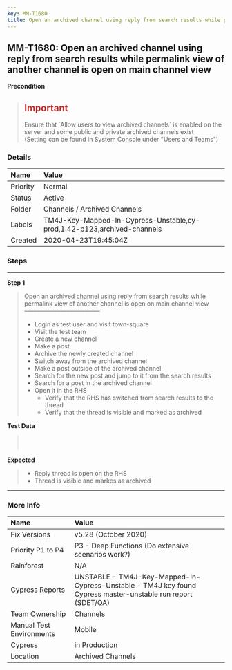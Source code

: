```yaml
---
key: MM-T1680
title: Open an archived channel using reply from search results while permalink view of another channel is open on main channel view
---
```


## MM-T1680: Open an archived channel using reply from search results while permalink view of another channel is open on main channel view

**Precondition**

> <article><h1><span style="color: rgb(184, 49, 47);">Important</span></h1>Ensure that `Allow users to view archived channels` is enabled on the server and some public and private archived channels exist<br>(Setting can be found in System Console under "Users and Teams")</article>

### Details

| Name     | Value                                                                   |
| :------- | :---------------------------------------------------------------------- |
| Priority | Normal                                                                  |
| Status   | Active                                                                  |
| Folder   | Channels / Archived Channels                                            |
| Labels   | TM4J-Key-Mapped-In-Cypress-Unstable,cy-prod,1.42-p123,archived-channels |
| Created  | 2020-04-23T19:45:04Z                                                    |

### Steps

<hr/>

**Step 1**

> <article>Open an archived channel using reply from search results while permalink view of another channel is open on main channel view<br>–––––––––––––––––––––––––<ul><li>Login as test user and visit town-square</li><li>Visit the test team</li><li>Create a new channel</li><li>Make a post</li><li>Archive the newly created channel</li><li>Switch away from the archived channel</li><li>Make a post outside of the archived channel</li><li>Search for the new post and jump to it from the search results</li><li>Search for a post in the archived channel</li><li>Open it in the RHS<ul><li>Verify that the RHS has switched from search results to the thread</li><li>Verify that the thread is visible and marked as archived</li></ul></li></ul></article>

**Test Data**

> <article><br><br></article>

**Expected**

> <article><ul><li>Reply thread is open on the RHS</li><li>Thread is visible and markes as archived</li></ul></article>

<hr/>

### More Info

| Name                     | Value                                                                                                        |
| :----------------------- | :----------------------------------------------------------------------------------------------------------- |
| Fix Versions             | v5.28 (October 2020)                                                                                         |
| Priority P1 to P4        | P3 - Deep Functions (Do extensive scenarios work?)                                                           |
| Rainforest               | N/A                                                                                                          |
| Cypress Reports          | UNSTABLE - TM4J-Key-Mapped-In-Cypress-Unstable - TM4J key found Cypress master-unstable run report (SDET/QA) |
| Team Ownership           | Channels                                                                                                     |
| Manual Test Environments | Mobile                                                                                                       |
| Cypress                  | in Production                                                                                                |
| Location                 | Archived Channels                                                                                            |
